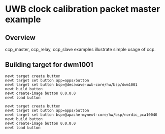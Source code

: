 # UWB clock calibration packet master example

## Overview
ccp_master, ccp_relay, ccp_slave examples illustrate simple usage of ccp.

## Building target for dwm1001

```no-highlight
newt target create button
newt target set button app=apps/button
newt target set button bsp=@decawave-uwb-core/hw/bsp/dwm1001
newt build button
newt create-image button 0.0.0.0
newt load button
```


```no-highlight
newt target create button
newt target set button app=apps/button
newt target set button bsp=@apache-mynewt-core/hw/bsp/nordic_pca10040
newt build button
newt create-image button 0.0.0.0
newt load button
```